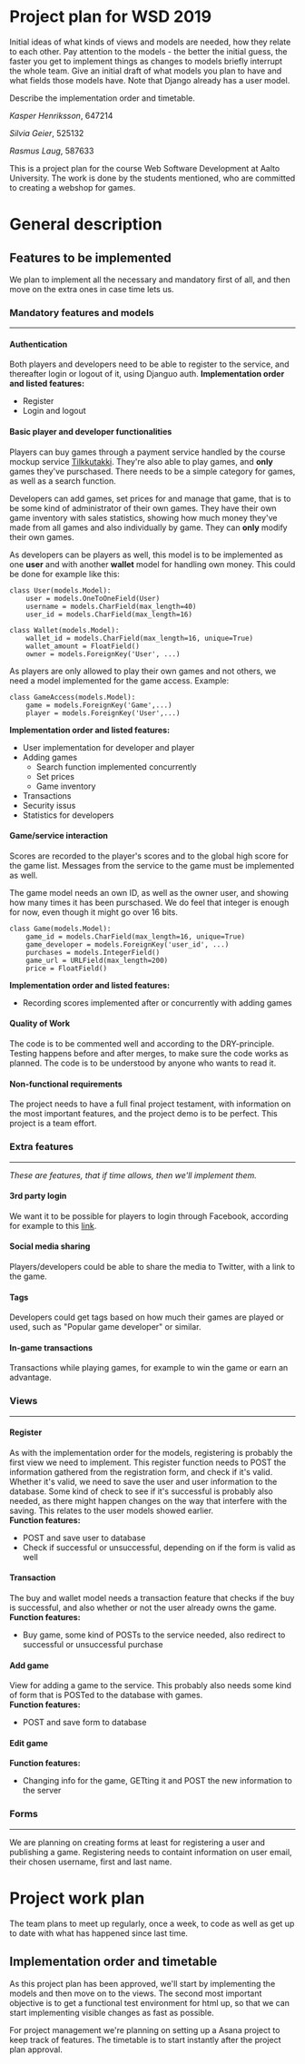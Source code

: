 # Project plan for WSD 2019

Initial ideas of what kinds of views and models are needed, how they relate to each other. Pay attention to the models - the better the initial guess, the faster you get to implement things as changes to models briefly interrupt the whole team. Give an initial draft of what models you plan to have and what fields those models have. Note that Django already has a user model.

Describe the implementation order and timetable.

*Kasper Henriksson*, 647214

*Silvia Geier*, 525132

*Rasmus Laug*, 587633

This is a project plan for the course Web Software Development at Aalto University.
The work is done by the students mentioned, who are committed to creating a webshop for games.

# General description

## Features to be implemented

We plan to implement all the necessary and mandatory first of all, and then move on the extra ones in case time lets us.

### Mandatory features and models
***

#### Authentication
Both players and developers need to be able to register to the service, and thereafter login or logout of it, using Djanguo auth.
**Implementation order and listed features:**
+ Register
+ Login and logout

#### Basic player and developer functionalities
Players can buy games through a payment service handled by the course mockup service [Tilkkutakki](https://tilkkutakki.cs.aalto.fi/payments/ ). They're also able to play games, and **only** games they've purschased. There needs to be a simple category for games, as well as a search function.

Developers can add games, set prices for and manage that game, that is to be some kind of administrator of their own games. They have their own game inventory with sales statistics, showing how much money they've made from all games and also individually by game. They can **only** modify their own games. 

As developers can be players as well, this model is to be implemented as one **user** and with another **wallet** model for handling own money. This could be done for example like this:

```
class User(models.Model):  
    user = models.OneToOneField(User)
    username = models.CharField(max_length=40)  
    user_id = models.CharField(max_length=16)  
```

```
class Wallet(models.Model):
    wallet_id = models.CharField(max_length=16, unique=True)  
    wallet_amount = FloatField()  
    owner = models.ForeignKey('User', ...)
```

As players are only allowed to play their own games and not others, we need a model implemented for the game access. Example:
```
class GameAccess(models.Model):
    game = models.ForeignKey('Game',...)  
    player = models.ForeignKey('User',...)
```

**Implementation order and listed features:**
+ User implementation for developer and player
+ Adding games
    + Search function implemented concurrently
    + Set prices
    + Game inventory
+ Transactions
+ Security issus
+ Statistics for developers

#### Game/service interaction
Scores are recorded to the player's scores and to the global high score for the game list. Messages from the service to the game must be implemented as well. 

The game model needs an own ID, as well as the owner user, and showing how many times it has been purschased. We do feel that integer is enough for now, even though it might go over 16 bits.

```
class Game(models.Model):
    game_id = models.CharField(max_length=16, unique=True)  
    game_developer = models.ForeignKey('user_id', ...)
    purchases = models.IntegerField()  
    game_url = URLField(max_length=200)
    price = FloatField()
```

**Implementation order and listed features:**
+ Recording scores implemented after or concurrently with adding games

#### Quality of Work
The code is to be commented well and according to the DRY-principle. Testing happens before and after merges, to make sure the code works as planned. The code is to be understood by anyone who wants to read it.

####  Non-functional requirements
The project needs to have a full final project testament, with information on the most important features, and the project demo is to be perfect. This project is a team effort.

### Extra features
***

*These are features, that if time allows, then we'll implement them.*

#### 3rd party login
We want it to be possible for players to login through Facebook, according for example to this [link](https://scotch.io/tutorials/django-authentication-with-facebook-instagram-and-linkedin "Django Authentication with Facebook").

#### Social media sharing
Players/developers could be able to share the media to Twitter, with a link to the game.

#### Tags
Developers could get tags based on how much their games are played or used, such as "Popular game developer" or similar. 

#### In-game transactions
Transactions while playing games, for example to win the game or earn an advantage.

### Views
***

#### Register
As with the implementation order for the models, registering is probably the first view we need to implement. This register function needs to POST the information gathered from the registration form, and check if it's valid. Whether it's valid, we need to save the user and user information to the database. Some kind of check to see if it's successful is probably also needed, as there might happen changes on the way that interfere with the saving. This relates to the user models showed earlier.  
**Function features:**
+ POST and save user to database
+ Check if successful or unsuccessful, depending on if the form is valid as well

#### Transaction
The buy and wallet model needs a transaction feature that checks if the buy is successful, and also whether or not the user already owns the game.  
**Function features:**
+ Buy game, some kind of POSTs to the service needed, also redirect to successful or unsuccessful purchase

#### Add game
View for adding a game to the service. This probably also needs some kind of form that is POSTed to the database with games.  
**Function features:**
+ POST and save form to database

#### Edit game  
**Function features:**
+ Changing info for the game, GETting it and POST the new information to the server

### Forms
***

We are planning on creating forms at least for registering a user and publishing a game. Registering needs to containt information on user email, their chosen username, first and last name.

# Project work plan

The team plans to meet up regularly, once a week, to code as well as get up to date with what has happened since last time.

## Implementation order and timetable

As this project plan has been approved, we'll start by implementing the models and then move on to the views. The second most important objective is to get a functional test environment for html up, so that we can start implementing visible changes as fast as possible.

For project management we're planning on setting up a Asana project to keep track of features.
The timetable is to start instantly after the project plan approval.

